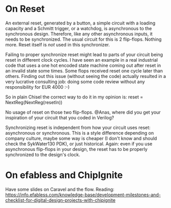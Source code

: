 
# On Reset

An external reset, generated by a button, a simple circuit with a loading capacity and a Schmitt trigger, or a watchdog, is asynchronous to the synchronous design. Therefore, like any other asynchronous inputs, it needs to be synchronized. The usual circuit for this is 2 flip-flops. Nothing more. Reset itself is *not* used in this synchronizer.

Failing to proper synchronize reset might lead to parts of your circuit being reset in different clock cycles. I have seen an example in a real industrial code that uses a one hot encoded state machine coming out after reset in an invalid state some times. Some flops received reset one cycle later than others. Finding out this issue (without seeing the code) actually resulted in a very lucrative consulting job: doing some code review without any responsibility for EUR 4000 :-)

So in plain Chisel the correct way to do it in my opinion is: reset = NextReg(NextReg(resetIn))

No usage of reset on those two flip-flops. @Anas, where did you get your inspiration of your circuit that you coded in Verilog?

Synchronizing reset is independent from how your circuit uses reset: asynchronous or synchronous. This is a style difference depending on company culture, maybe some way is cheaper (I don't know and should check the SykWater130 PDK), or just historical. Again: even if you use asynchronous flip-flops in your design, the reset has to be properly synchronized to the design's clock.

# On efabless and ChipIgnite

Have some slides on Caravel and the flow. Reading: https://info.efabless.com/knowledge-base/development-milestones-and-checklist-for-digital-design-projects-with-chipignite